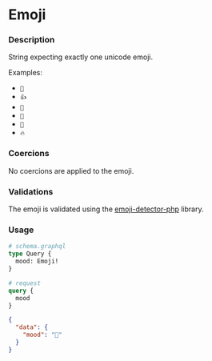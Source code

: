 # Emoji

### Description

String expecting exactly one unicode emoji.

Examples:

- `🙂`
- `👍`
- `🍕`
- `🚀`
- `🎉`
- `🔥`

### Coercions

No coercions are applied to the emoji.

### Validations

The emoji is validated using the [emoji-detector-php](https://github.com/aaronpk/emoji-detector-php) library.

### Usage

```graphql
# schema.graphql
type Query {
  mood: Emoji!
}
```

```graphql
# request
query {
  mood
}
```

```json
{
  "data": {
    "mood": "🙂"
  }
}
```